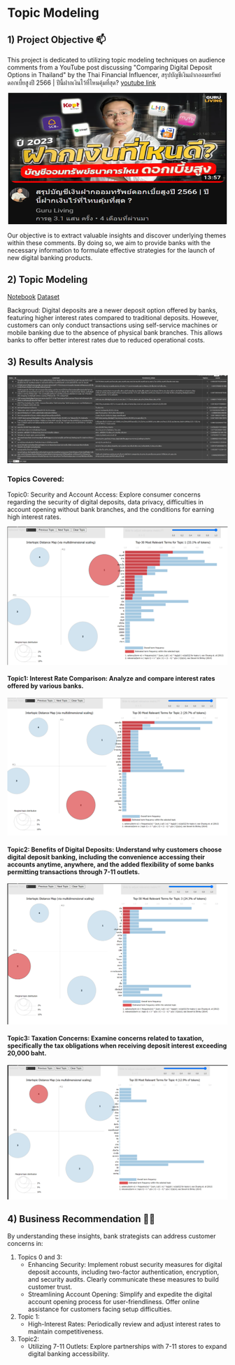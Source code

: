 
# Topic Modeling

## 1) Project Objective 📫
This project is dedicated to utilizing topic modeling techniques on audience comments from a YouTube post discussing "Comparing Digital Deposit Options in Thailand" by the Thai Financial Influencer, สรุปบัญชีเงินฝากออมทรัพย์ดอกเบี้ยสูงปี 2566 | ปีนี้ฝากเงินไว้ที่ไหนคุ้มที่สุด? [youtube link](https://www.youtube.com/watch?v=8NMStu52css)


<p align="center">
  <img src="https://github.com/ween3654/Advanced_Aanlytics-MADT8101/raw/main/section5%3A%20voice%20of%20customer/1.png" width="500" height="300" alt="Your Image Alt Text">
</p>


Our objective is to extract valuable insights and discover underlying themes within these comments. By doing so, we aim to provide banks with the necessary information to formulate effective strategies for the launch of new digital banking products.

## 2) Topic Modeling

[Notebook](https://drive.google.com/file/d/1KyidpPXwPHZCONkaLXK3H_MuAAxiJ7Xi/view?usp=drive_link) 
[Dataset](https://drive.google.com/file/d/1a9wLcBMfHs1MYXE00gE6lg5gxTEsaEhM/view?usp=sharing) 

Backgroud: Digital deposits are a newer deposit option offered by banks, featuring higher interest rates compared to traditional deposits. However, customers can only conduct transactions using self-service machines or mobile banking due to the absence of physical bank branches. This allows banks to offer better interest rates due to reduced operational costs.

## 3) Results Analysis

![alt text](https://github.com/ween3654/Advanced_Aanlytics-MADT8101/blob/main/section5%3A%20voice%20of%20customer/6.png)

### Topics Covered:

Topic0: Security and Account Access: Explore consumer concerns regarding the security of digital deposits, data privacy, difficulties in account opening without bank branches, and the conditions for earning high interest rates.

![alt text](https://github.com/ween3654/Advanced_Aanlytics-MADT8101/blob/main/section5%3A%20voice%20of%20customer/2.png)

#### Topic1: Interest Rate Comparison: Analyze and compare interest rates offered by various banks.

![alt text](https://github.com/ween3654/Advanced_Aanlytics-MADT8101/blob/main/section5%3A%20voice%20of%20customer/3.png)

#### Topic2: Benefits of Digital Deposits: Understand why customers choose digital deposit banking, including the convenience accessing their accounts anytime, anywhere, and the added flexibility of some banks permitting transactions through 7-11 outlets.

![alt text](https://github.com/ween3654/Advanced_Aanlytics-MADT8101/blob/main/section5%3A%20voice%20of%20customer/4.png)

#### Topic3: Taxation Concerns: Examine concerns related to taxation, specifically the tax obligations when receiving deposit interest exceeding 20,000 baht.

![alt text](https://github.com/ween3654/Advanced_Aanlytics-MADT8101/blob/main/section5%3A%20voice%20of%20customer/5.png)

## 4) Business Recommendation 👩‍💻

By understanding these insights, bank strategists can address customer concerns in:<br />
1) Topics 0 and 3:<br />
    - Enhancing Security: Implement robust security measures for digital deposit accounts, including two-factor authentication, encryption, and security audits. Clearly communicate these measures to build customer trust.<br />
    - Streamlining Account Opening: Simplify and expedite the digital account opening process for user-friendliness. Offer online assistance for customers facing setup difficulties.<br />
2) Topic 1:<br />
    - High-Interest Rates: Periodically review and adjust interest rates to maintain competitiveness.<br />
3) Topic2: <br />
    - Utilizing 7-11 Outlets: Explore partnerships with 7-11 stores to expand digital banking accessibility.

